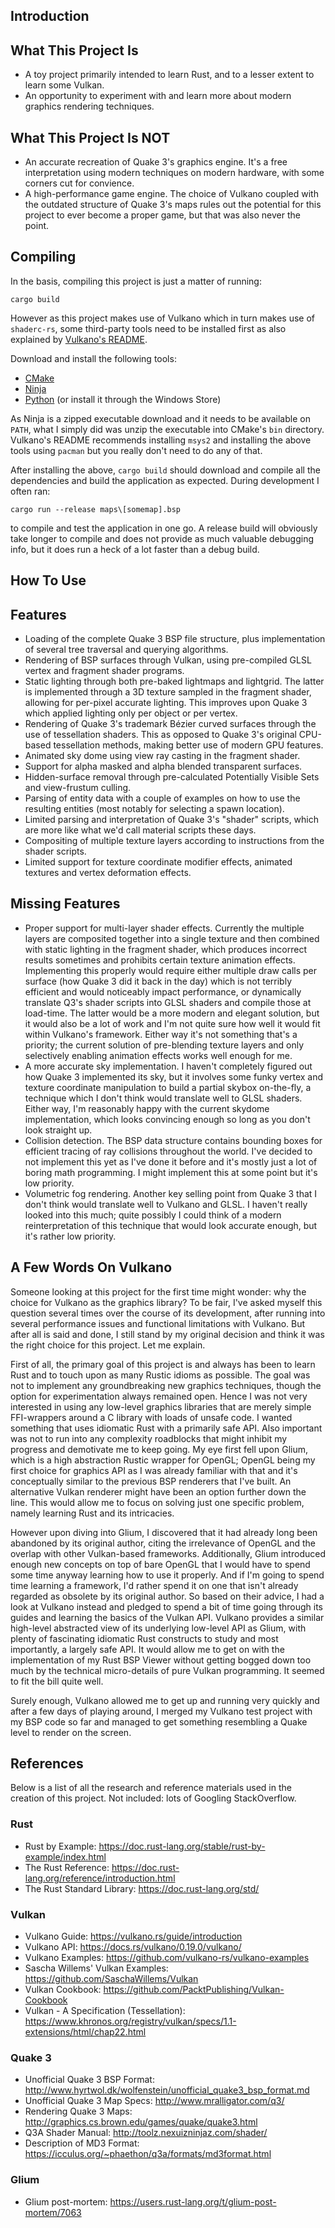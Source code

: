 ## Introduction



## What This Project Is
* A toy project primarily intended to learn Rust, and to a lesser extent to learn some Vulkan.
* An opportunity to experiment with and learn more about modern graphics rendering techniques.

## What This Project Is NOT
* An accurate recreation of Quake 3's graphics engine. It's a free interpretation using modern techniques on modern hardware, with some corners cut for convience.
* A high-performance game engine. The choice of Vulkano coupled with the outdated structure of Quake 3's maps rules out the potential for this project to ever become a proper game, but that was also never the point.

## Compiling
In the basis, compiling this project is just a matter of running:
```
cargo build
```
However as this project makes use of Vulkano which in turn makes use of `shaderc-rs`, some third-party tools need to be installed first as also explained by [Vulkano's README](https://github.com/vulkano-rs/vulkano).

Download and install the following tools:
* [CMake](https://cmake.org/download/)
* [Ninja](https://github.com/ninja-build/ninja/releases)
* [Python](https://www.python.org/downloads/) (or install it through the Windows Store)

As Ninja is a zipped executable download and it needs to be available on `PATH`, what I simply did was unzip the executable into CMake's `bin` directory.
Vulkano's README recommends installing `msys2` and installing the above tools using `pacman` but you really don't need to do any of that.

After installing the above, `cargo build` should download and compile all the dependencies and build the application as expected. During development I often ran:
```
cargo run --release maps\[somemap].bsp
```
to compile and test the application in one go. A release build will obviously take longer to compile and does not provide as much valuable debugging info, but it does run a heck of a lot faster than a debug build.

## How To Use



## Features
* Loading of the complete Quake 3 BSP file structure, plus implementation of several tree traversal and querying algorithms.
* Rendering of BSP surfaces through Vulkan, using pre-compiled GLSL vertex and fragment shader programs.
* Static lighting through both pre-baked lightmaps and lightgrid. The latter is implemented through a 3D texture sampled in the fragment shader, allowing for per-pixel accurate lighting. This improves upon Quake 3 which applied lighting only per object or per vertex.
* Rendering of Quake 3's trademark Bézier curved surfaces through the use of tessellation shaders. This as opposed to Quake 3's original CPU-based tessellation methods, making better use of modern GPU features.
* Animated sky dome using view ray casting in the fragment shader.
* Support for alpha masked and alpha blended transparent surfaces.
* Hidden-surface removal through pre-calculated Potentially Visible Sets and view-frustum culling.
* Parsing of entity data with a couple of examples on how to use the resulting entities (most notably for selecting a spawn location).
* Limited parsing and interpretation of Quake 3's "shader" scripts, which are more like what we'd call material scripts these days.
* Compositing of multiple texture layers according to instructions from the shader scripts.
* Limited support for texture coordinate modifier effects, animated textures and vertex deformation effects.

## Missing Features
* Proper support for multi-layer shader effects. Currently the multiple layers are composited together into a single texture and then combined with static lighting in the fragment shader, which produces incorrect results sometimes and prohibits certain texture animation effects. Implementing this properly would require either multiple draw calls per surface (how Quake 3 did it back in the day) which is not terribly efficient and would noticeably impact performance, or dynamically translate Q3's shader scripts into GLSL shaders and compile those at load-time. The latter would be a more modern and elegant solution, but it would also be a lot of work and I'm not quite sure how well it would fit within Vulkano's framework. Either way it's not something that's a priority; the current solution of pre-blending texture layers and only selectively enabling animation effects works well enough for me.
* A more accurate sky implementation. I haven't completely figured out how Quake 3 implemented its sky, but it involves some funky vertex and texture coordinate manipulation to build a partial skybox on-the-fly, a technique which I don't think would translate well to GLSL shaders. Either way, I'm reasonably happy with the current skydome implementation, which looks convincing enough so long as you don't look straight up.
* Collision detection. The BSP data structure contains bounding boxes for efficient tracing of ray collisions throughout the world. I've decided to not implement this yet as I've done it before and it's mostly just a lot of boring math programming. I might implement this at some point but it's low priority.
* Volumetric fog rendering. Another key selling point from Quake 3 that I don't think would translate well to Vulkano and GLSL. I haven't really looked into this much; quite possibly I could think of a modern reinterpretation of this technique that would look accurate enough, but it's rather low priority.

## A Few Words On Vulkano
Someone looking at this project for the first time might wonder: why the choice for Vulkano as the graphics library? To be fair, I've asked myself this question several times over the course of its development, after running into several performance issues and functional limitations with Vulkano. But after all is said and done, I still stand by my original decision and think it was the right choice for this project. Let me explain.

First of all, the primary goal of this project is and always has been to learn Rust and to touch upon as many Rustic idioms as possible. The goal was not to implement any groundbreaking new graphics techniques, though the option for experimentation always remained open. Hence I was not very interested in using any low-level graphics libraries that are merely simple FFI-wrappers around a C library with loads of unsafe code. I wanted something that uses idiomatic Rust with a primarily safe API. Also important was not to run into any complexity roadblocks that might inhibit my progress and demotivate me to keep going. My eye first fell upon Glium, which is a high abstraction Rustic wrapper for OpenGL; OpenGL being my first choice for graphics API as I was already familiar with that and it's conceptually similar to the previous BSP renderers that I've built. An alternative Vulkan renderer might have been an option further down the line. This would allow me to focus on solving just one specific problem, namely learning Rust and its intricacies.

However upon diving into Glium, I discovered that it had already long been abandoned by its original author, citing the irrelevance of OpenGL and the overlap with other Vulkan-based frameworks. Additionally, Glium introduced enough new concepts on top of bare OpenGL that I would have to spend some time anyway learning how to use it properly. And if I'm going to spend time learning a framework, I'd rather spend it on one that isn't already regarded as obsolete by its original author. So based on their advice, I had a look at Vulkano instead and pledged to spend a bit of time going through its guides and learning the basics of the Vulkan API. Vulkano provides a similar high-level abstracted view of its underlying low-level API as Glium, with plenty of fascinating idiomatic Rust constructs to study and most importantly, a largely safe API. It would allow me to get on with the implementation of my Rust BSP Viewer without getting bogged down too much by the technical micro-details of pure Vulkan programming. It seemed to fit the bill quite well.

Surely enough, Vulkano allowed me to get up and running very quickly and after a few days of playing around, I merged my Vulkano test project with my BSP code so far and managed to get something resembling a Quake level to render on the screen. 

## References

Below is a list of all the research and reference materials used in the creation of this project. Not included: lots of Googling StackOverflow.

### Rust
* Rust by Example: https://doc.rust-lang.org/stable/rust-by-example/index.html
* The Rust Reference: https://doc.rust-lang.org/reference/introduction.html
* The Rust Standard Library: https://doc.rust-lang.org/std/

### Vulkan
* Vulkano Guide: https://vulkano.rs/guide/introduction
* Vulkano API: https://docs.rs/vulkano/0.19.0/vulkano/
* Vulkano Examples: https://github.com/vulkano-rs/vulkano-examples
* Sascha Willems' Vulkan Examples: https://github.com/SaschaWillems/Vulkan
* Vulkan Cookbook: https://github.com/PacktPublishing/Vulkan-Cookbook
* Vulkan - A Specification (Tessellation): https://www.khronos.org/registry/vulkan/specs/1.1-extensions/html/chap22.html

### Quake 3
* Unofficial Quake 3 BSP Format: http://www.hyrtwol.dk/wolfenstein/unofficial_quake3_bsp_format.md
* Unofficial Quake 3 Map Specs: http://www.mralligator.com/q3/
* Rendering Quake 3 Maps: http://graphics.cs.brown.edu/games/quake/quake3.html
* Q3A Shader Manual: http://toolz.nexuizninjaz.com/shader/
* Description of MD3 Format: https://icculus.org/~phaethon/q3a/formats/md3format.html

### Glium
* Glium post-mortem: https://users.rust-lang.org/t/glium-post-mortem/7063
